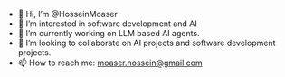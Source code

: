 - 👋 Hi, I’m @HosseinMoaser
- 👀 I’m interested in software development and AI
- 🌱 I’m currently working on LLM based AI agents.
- 💞️ I’m looking to collaborate on AI projects and software development projects.
- 📫 How to reach me: moaser.hossein@gmail.com 

<!---
HosseinMoaser/HosseinMoaser is a ✨ special ✨ repository because its `README.md` (this file) appears on your GitHub profile.
You can click the Preview link to take a look at your changes.
--->
